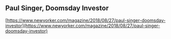 ## Paul Singer, Doomsday Investor
  
  [https://www.newyorker.com/magazine/2018/08/27/paul-singer-doomsday-investor](https://www.newyorker.com/magazine/2018/08/27/paul-singer-doomsday-investor)